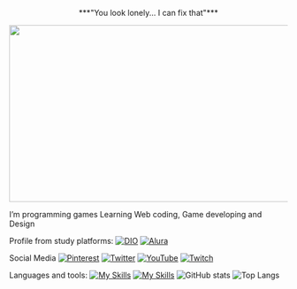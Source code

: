 <p align="center">
***"You look lonely... I can fix that"***
</p>
<img src="https://github.com/Vaikonic/Vaikonic/blob/main/Bocchi%20Runner%202074.gif" width="1280" height="320" />


I’m programming games
Learning Web coding, Game developing and Design

Profile from study platforms:
[![DIO](https://img.shields.io/badge/DIO-000?style=for-the-badge)](https://web.dio.me/users/vitosawyer)
[![Alura](https://img.shields.io/badge/Alura-000?style=for-the-badge)](https://cursos.alura.com.br/user/vitosawyer)

Social Media
[![Pinterest](https://img.shields.io/badge/Pinterest-%23E60023.svg?style=for-the-badge&logo=Pinterest&logoColor=white)](https://pinterest.com/vaik0nic)
[![Twitter](https://img.shields.io/badge/Twitter-%231DA1F2.svg?style=for-the-badge&logo=Twitter&logoColor=white)](https://twitter.com/vaik0nic)
[![YouTube](https://img.shields.io/badge/YouTube-%23FF0000.svg?style=for-the-badge&logo=YouTube&logoColor=white)](https://www.youtube.com/@Next_Station)
[![Twitch](https://img.shields.io/badge/Twitch-%239146FF.svg?style=for-the-badge&logo=Twitch&logoColor=white)](https://www.twitch.tv/vesawyer)

Languages and tools:
[![My Skills](https://skillicons.dev/icons?i=java,js,nodejs,html,css,lua,c,cs,cpp)](https://skillicons.dev)
[![My Skills](https://skillicons.dev/icons?i=figma,ae,ps,xd,aws,visualstudio,unreal,blender,eclipse,idea,git,github&theme=dark)](https://skillicons.dev)
![GitHub stats](https://github-readme-stats.vercel.app/api?username=vaikonic&theme=transparent&bg_color=000&border_color=14B2F0&show_icons=true&icon_color=30A3DC&title_color=E914F0&text_color=14B2F0)
![Top Langs](https://github-readme-stats-git-masterrstaa-rickstaa.vercel.app/api/top-langs/?username=vaikonic&layout=compact&bg_color=000&border_color=14B2F0&title_color=E914F0&text_color=14B2F0)

